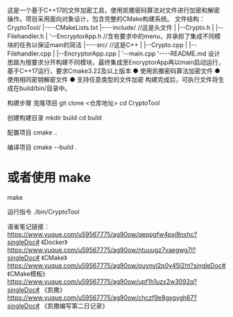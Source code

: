 这是一个基于C++17的文件加密工具，使用凯撒密码算法对文件进行加密和解密操作。项目采用面向对象设计，包含完整的CMake构建系统。
文件结构：
CryptoTool/
|----CMakeLists.txt
|----include/                              //这是头文件
|      |--Crypto.h
|      |--Filehandler.h
|      '--EncryptorApp.h             //含有要求中的menu，并承担了集成不同模块的任务以保证main的简洁
|----src/                                    //这是C++
|      |--Crypto.cpp
|      |--Filehandler.cpp
|      |--EncryptorApp.cpp
|      '--main.cpp
'----README.md
设计思路为按要求分开构建不同模块，最终集成至EncryptorApp再以main启动运行，基于C++17运行，要求Cmake3.22及以上版本
● 使用凯撒密码算法加密文件
● 使用相同密钥解密文件
● 支持任意类型的文件加密
构建完成后，可执行文件将生成在build/bin/目录中。

构建步骤
克隆项目
git clone <仓库地址>
cd CryptoTool

创建构建目录
mkdir build
cd build

配置项目
cmake ..

编译项目
cmake --build .
# 或者使用 make
make

运行指令
./bin/CryptoTool

语雀笔记链接：
https://www.yuque.com/u59567775/ag90ow/qeppgfw4pxi9nxhc?singleDoc# 《Docker》
https://www.yuque.com/u59567775/ag90ow/ntuuugz7vaegwg7l?singleDoc# 《CMake》
https://www.yuque.com/u59567775/ag90ow/puynvl2p0y45l2ht?singleDoc# 《CMake模板》
https://www.yuque.com/u59567775/ag90ow/upf1h1uzx2w3092q?singleDoc# 《凯撒》
https://www.yuque.com/u59567775/ag90ow/chczf9e8gxgvgh67?singleDoc# 《凯撒编写第二日记录》
